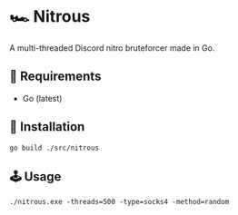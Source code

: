# 🏎️ Nitrous
A multi-threaded Discord nitro bruteforcer made in Go. 
## 🧳 Requirements
* Go (latest)

## 📜 Installation
```
go build ./src/nitrous
```

## 🕹️ Usage
```
./nitrous.exe -threads=500 -type=socks4 -method=random
```
